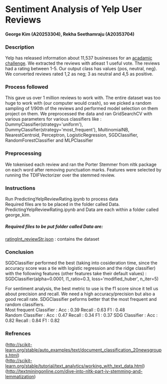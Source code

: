# Sentiment Analysis of Yelp User Reviews
#### George Kim (A20253304), Rekha Seethamraju (A20353704)

### Description
Yelp has released information about 11,537 businesses for an [acadamic challenge](https://www.yelp.com/dataset_challenge). We extracted the reviews with atleast 1 useful vote. The reviews had a rating between 1-5. Our output class has values {pos, neutral, neg}. We converted reviews rated 1,2 as neg; 3 as neutral and 4,5 as positive.

### Process followed
This gave us over 1 million reviews to work with. The entire dataset was too huge to work with (our computer would crash), so we picked a random sampling of 1/90th of the reviews and performed model selection on them project on them. We preprocessed the data and ran GridSearchCV with various parameters for various classifiers like : 
DummyClassifier(strategy='uniform'), DummyClassifier(strategy='most_frequent'), MultinomialNB, NearestCentroid, Perceptron, LogisticRegression, SGDClassifier, RandomForestClassifier and MLPClassifier

### Preprocessing
We tokenised each review and ran the Porter Stemmer from nltk package on each word after removing punctuation marks. Features were selected by running the TDIFVectorizer over the stemmed review. 

### Instructions 
Run PredictingYelpReviewRating.ipynb to process data  
Required files are to be placed in the folder called Data.    
PredictingYelpReviewRating.ipynb and Data are each within a folder called george_kim. 
##### Required files to be put folder called Data are:
[ratingInt_reviewStr.json](https://drive.google.com/file/d/0BwcqM0nDKGDQaDFqRkJraGU0Z0U/view?usp=sharing) : contains the dataset


### Conclusion
SGDClassifier performed the best (taking into cosideration time, since the accuracy score was a tie with logistic regression and the ridge classifier) with the following features (other features take their default values) : 
SGDClassifier(alpha=0.0001, l1_ratio=0.3, loss='modified_huber', n_iter=5)  
  
For sentiment analysis, the best metric to use is the f1 score since it tell us about precision and recall. We need a high accuracy/precision but also a good recall rate. SDGClassifier peforms better that the most frequent and random classifiers.  
Most frequent Classifier : Acc : 0.39     Recall : 0.63     F1 : 0.48  
Random Classifier :        Acc : 0.47     Recall : 0.34     F1 : 0.37
SDG Classifier :           Acc : 0.82     Recall : 0.84     F1 : 0.82
       
### Refrences 
(http://scikit-learn.org/stable/auto_examples/text/document_classification_20newsgroups.html)  
(http://scikit-learn.org/stable/tutorial/text_analytics/working_with_text_data.html)  
(http://textminingonline.com/dive-into-nltk-part-iv-stemming-and-lemmatization)  
